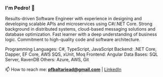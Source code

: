 ### I'm Pedro! 👋</h1>

Results-driven Software Engineer with experience in designing and developing scalable APIs and microservices using C#/.NET Core. Strong background in distributed systems, cloud-based messaging solutions and database optimization. Fast learner with a deep understanding of business logic. Commitment to high-quality code and software architecture.

Programming Languages: C#, TypeScript, JavaScript
Backend: .NET Core, Dapper, EF Core, AWS SQS, xUnit, Moq
Frontend: Angular
Data Bases: SQL Server, RavenDB
Others: Azure, AWS, Git

📫 How to reach me: **pfbaltariead@gmail.com** | [LinkedIn](https://www.linkedin.com/in/pedrofbaltar/)
